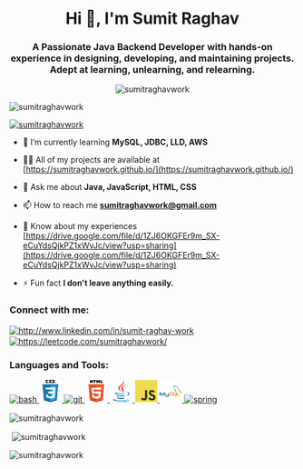 <h1 align="center">Hi 👋, I'm Sumit Raghav</h1>
<h3 align="center">A Passionate Java Backend Developer with hands-on experience in designing, developing, and maintaining projects. Adept at learning, unlearning, and relearning.</h3>
<p align="center"> <img src="https://camo.githubusercontent.com/2b526261e88935a5671e4a20a23e230c06dc6e9192706fa9d40190bf0f58a050/68747470733a2f2f692e70696e696d672e636f6d2f6f726967696e616c732f66612f37622f34622f66613762346264633362326637336537343965356332633634366434616531332e676966" alt="sumitraghavwork" /> </p>

<p align="left"> <img src="https://komarev.com/ghpvc/?username=sumitraghavwork&label=Profile%20views&color=0e75b6&style=flat" alt="sumitraghavwork" /> </p>

<p align="left"> <a href="https://github.com/ryo-ma/github-profile-trophy"><img src="https://github-profile-trophy.vercel.app/?username=sumitraghavwork" alt="sumitraghavwork" /></a> </p>

- 🌱 I’m currently learning **MySQL, JDBC, LLD, AWS**

- 👨‍💻 All of my projects are available at [https://sumitraghavwork.github.io/](https://sumitraghavwork.github.io/)

- 💬 Ask me about **Java, JavaScript, HTML, CSS**

- 📫 How to reach me **sumitraghavwork@gmail.com**

- 📄 Know about my experiences [https://drive.google.com/file/d/1ZJ6OKGFEr9m_SX-eCuYdsQjkPZ1xWvJc/view?usp=sharing](https://drive.google.com/file/d/1ZJ6OKGFEr9m_SX-eCuYdsQjkPZ1xWvJc/view?usp=sharing)

- ⚡ Fun fact **I don't leave anything easily.**

<h3 align="left">Connect with me:</h3>
<p align="left">
<a href="https://linkedin.com/in/sumit-raghav-work" target="blank"><img align="center" src="https://raw.githubusercontent.com/rahuldkjain/github-profile-readme-generator/master/src/images/icons/Social/linked-in-alt.svg" alt="http://www.linkedin.com/in/sumit-raghav-work" height="30" width="40" /></a>
<a href="https://www.leetcode.com/https://leetcode.com/sumitraghavwork/" target="blank"><img align="center" src="https://raw.githubusercontent.com/rahuldkjain/github-profile-readme-generator/master/src/images/icons/Social/leet-code.svg" alt="https://leetcode.com/sumitraghavwork/" height="30" width="40" /></a>
</p>

<h3 align="left">Languages and Tools:</h3>
<p align="left"> <a href="https://www.gnu.org/software/bash/" target="_blank" rel="noreferrer"> <img src="https://www.vectorlogo.zone/logos/gnu_bash/gnu_bash-icon.svg" alt="bash" width="40" height="40"/> </a> <a href="https://www.w3schools.com/css/" target="_blank" rel="noreferrer"> <img src="https://raw.githubusercontent.com/devicons/devicon/master/icons/css3/css3-original-wordmark.svg" alt="css3" width="40" height="40"/> </a> <a href="https://git-scm.com/" target="_blank" rel="noreferrer"> <img src="https://www.vectorlogo.zone/logos/git-scm/git-scm-icon.svg" alt="git" width="40" height="40"/> </a> <a href="https://www.w3.org/html/" target="_blank" rel="noreferrer"> <img src="https://raw.githubusercontent.com/devicons/devicon/master/icons/html5/html5-original-wordmark.svg" alt="html5" width="40" height="40"/> </a> <a href="https://www.java.com" target="_blank" rel="noreferrer"> <img src="https://raw.githubusercontent.com/devicons/devicon/master/icons/java/java-original.svg" alt="java" width="40" height="40"/> </a> <a href="https://developer.mozilla.org/en-US/docs/Web/JavaScript" target="_blank" rel="noreferrer"> <img src="https://raw.githubusercontent.com/devicons/devicon/master/icons/javascript/javascript-original.svg" alt="javascript" width="40" height="40"/> </a> <a href="https://www.mysql.com/" target="_blank" rel="noreferrer"> <img src="https://raw.githubusercontent.com/devicons/devicon/master/icons/mysql/mysql-original-wordmark.svg" alt="mysql" width="40" height="40"/> </a> <a href="https://spring.io/" target="_blank" rel="noreferrer"> <img src="https://www.vectorlogo.zone/logos/springio/springio-icon.svg" alt="spring" width="40" height="40"/> </a> </p>

<p><img align="center" src="https://github-readme-stats.vercel.app/api/top-langs?username=sumitraghavwork&show_icons=true&locale=en&layout=compact" alt="sumitraghavwork" /></p>

<p>&nbsp;<img align="center" src="https://github-readme-stats.vercel.app/api?username=sumitraghavwork&show_icons=true&locale=en" alt="sumitraghavwork" /></p>

<p><img align="center" src="https://github-readme-streak-stats.herokuapp.com/?user=sumitraghavwork&" alt="sumitraghavwork" /></p>
